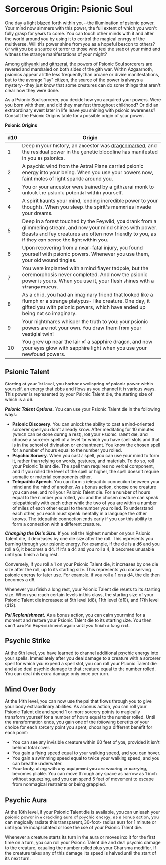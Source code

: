 # Sorcerous Origin: Psionic Soul
One day a light blazed forth within you--the illumination of psionic power. Your mind now simmers with this power, the full extent of which you won't fully grasp for years to come. You can touch other minds with it and alter the world around you by using it to control the magical energy of the multiverse. Will this power shine from you as a hopeful beacon to others? Or will you be a source of terror to those who feel the stab of your mind and witness the strange manifestations of your might?

Among [githyanki and githzerai](/Races/Gith.md), the powers of Psionic Soul sorcerers are revered and marshaled on both sides of the gith war. Within Azgaarnoth, psionics appear a little less frequently than arcane or divine manifestations, but to the average "lay" citizen, the source of the power is always a mystery--they just know that some creatures can do some things that aren't clear how they were done.

As a Psionic Soul sorcerer, you decide how you acquired your powers. Were you born with them, and did they manifest throughout childhood? Or did an extraordinary event later in life leave you shining with psionic awareness? Consult the Psionic Origins table for a possible origin of your power.

**Psionic Origins**

d10 | Origin
--- | -----
1 | Deep in your history, an ancestor was [dragonmarked](/Races/Dragonmarked.md), and the residual power in the genetic bloodline has manifested in you as psionics.
2 | A psychic wind from the Astral Plane carried psionic energy into your being. When you use your powers now, faint motes of light sparkle around you.
3 | You or your ancestor were trained by a githzerai monk to unlock the psionic potential within yourself.
4 | A spirit haunts your mind, lending incredible power to your thoughts. When you sleep, the spirit's memories invade your dreams.
5 | Deep in a forest touched by the Feywild, you drank from a glimmering stream, and now your mind shines with power. Beasts and fey creatures are often now friendly to you, as if they can sense the light within you.
6 | Upon recovering from a near-fatal injury, you found yourself with psionic powers. Whenever you use them, your old wound tingles.
7 | You were implanted with a mind flayer tadpole, but the ceremorphosis never completed. And now the psionic power is yours. When you use it, your flesh shines with a strange mucus.
8 | As a child, you had an imaginary friend that looked like a flumph or a strange platypus- like creature. One day, it gifted you with psionic powers, which have ended up being not so imaginary.
9 | Your nightmares whisper the truth to you: your psionic powers are not your own. You draw them from your vestigial twin!
10 | You grew up near the lair of a sapphire dragon, and now your eyes glow with sapphire light when you use your newfound powers.

## Psionic Talent
Starting at your 1st level, you harbor a wellspring of psionic power within yourself, an energy that ebbs and flows as you channel it in various ways. This power is represented by your Psionic Talent die, the starting size of which is a d6.

***Psionic Talent Options.*** You can use your Psionic Talent die in the following ways:

* **Psionic Discovery**. You can unlock the ability to cast a mind-oriented sorcerer spell you don't already know. After meditating for 10 minutes (which can be done during a rest), roll your Psionic Talent die, and choose a sorcerer spell of a level for which you have spell slots and that is in the school of divination or enchantment. You know the chosen spell for a number of hours equal to the number you rolled.
* **Psychic Sorcery**. When you cast a spell, you can use your mind to form it, rather than relying on words, gestures, and materials. To do so, roll your Psionic Talent die. The spell then requires no verbal component, and if you rolled the level of the spell or higher, the spell doesn't require somatic or material components either.
* **Telepathic Speech**. You can form a telepathic connection between your mind and the mind of another. As a bonus action, choose one creature you can see, and roll your Psionic Talent die. For a number of hours equal to the number you rolled, you and the chosen creature can speak telepathically with each other while the two of you are within a number of miles of each other equal to the number you rolled. To understand each other, you each must speak mentally in a language the other knows. The telepathic connection ends early if you use this ability to form a connection with a different creature.

***Changing the Die's Size.*** If you roll the highest number on your Psionic Talent die, it decreases by one die size after the roll. This represents you burning through your psionic energy. For example, if the die is a d6 and you roll a 6, it becomes a d4. If it's a d4 and you roll a 4, it becomes unusable until you finish a long rest.

Conversely, if you roll a 1 on your Psionic Talent die, it increases by one die size after the roll, up to its starting size. This represents you conserving psionic energy for later use. For example, if you roll a 1 on a d4, the die then becomes a d6.

Whenever you finish a long rest, your Psionic Talent die resets to its starting size. When you reach certain levels in this class, the starting size of your Psionic Talent die increases: at 5th level (d8), 11th level (d10), and 17th level (d12).

***Psi Replenishment.*** As a bonus action, you can calm your mind for a moment and restore your Psionic Talent die to its starting size. You then can't use Psi Replenishment again until you finish a long rest.

## Psychic Strike
At the 6th level, you have learned to channel additional psychic energy into your spells. Immediately after you deal damage to a creature with a sorcerer spell for which you expend a spell slot, you can roll your Psionic Talent die and also deal psychic damage to that creature equal to the number rolled. You can deal this extra damage only once per turn.

## Mind Over Body
At the 14th level, you can now use the psi that flows through you to give your body extraordinary abilities. As a bonus action, you can roll your Psionic Talent die and spend 1 or more sorcery points to magically transform yourself for a number of hours equal to the number rolled. Until the transformation ends, you gain one of the following benefits of your choice for each sorcery point you spent, choosing a different benefit for each point:
* You can see any invisible creature within 60 feet of you, provided it isn't behind total cover.
* You gain a flying speed equal to your walking speed, and you can hover.
* You gain a swimming speed equal to twice your walking speed, and you can breathe underwater.
* Your body, along with any equipment you are wearing or carrying, becomes pliable. You can move through any space as narrow as 1 inch without squeezing, and you can spend 5 feet of movement to escape from nonmagical restraints or being grappled.

## Psychic Aura
At the 18th level, if your Psionic Talent die is available, you can unleash your psionic power in a crackling aura of psychic energy; as a bonus action, you can magically radiate this transparent, 30-foot- radius aura for 1 minute or until you're incapacitated or lose the use of your Psionic Talent die.

Whenever a creature starts its turn in the aura or moves into it for the first time on a turn, you can roll your Psionic Talent die and deal psychic damage to the creature, equaling the number rolled plus your Charisma modifier. If the creature takes any of this damage, its speed is halved until the start of its next turn.
